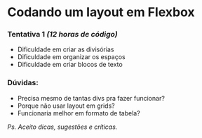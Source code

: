 # Codando um layout em Flexbox

### Tentativa 1 *(12 horas de código)*

- Dificuldade em criar as divisórias
- Dificuldade em organizar os espaços
- Dificuldade em criar blocos de texto

### Dúvidas:
- Precisa mesmo de tantas divs pra fazer funcionar?
- Porque não usar layout em grids?
- Funcionaria melhor em formato de tabela?

*Ps. Aceito dicas, sugestões e críticas.*
